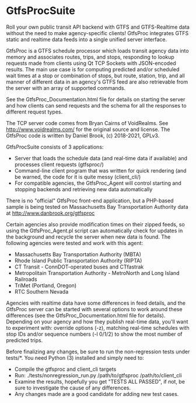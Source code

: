 GtfsProcSuite
=============
Roll your own public transit API backend with GTFS and GTFS-Realtime data without the need to make agency-specific
clients! GtfsProc integrates GTFS static and realtime data feeds into a single unified server interface.

GtfsProc is a GTFS schedule processor which loads transit agency data into memory and associates routes, trips, and
stops, responding to lookup requests made from clients using Qt TCP Sockets with JSON-encoded results. The main use case
is for computing predicted and/or scheduled wait times at a stop or combination of stops, but route, station, trip,
and all manner of different data in an agency's GTFS feed are also retrievable from the server with an array of
supported commands.

See the GtfsProc_Documentation.html file for details on starting the server and how clients can send requests and
the schema for all the responses to different request types.

The TCP server code comes from Bryan Cairns of VoidRealms. See http://www.voidrealms.com/ for the original source and license.
The GtfsProc code is written by Daniel Brook, (c) 2018-2021, GPLv3.

GtfsProcSuite consists of 3 applications:
- Server that loads the schedule data (and real-time data if available) and processes client requests (gtfsproc/)
- Command-line client program that was written for quick rendering (and be warned, the code for it is quite messy (client_cli/)
- For compatible agencies, the GtfsProc_Agent will control starting and stopping backends and retrieving new data automatically

There is no "official" GtfsProc front-end application, but a PHP-based sample is being tested on Massachusetts Bay
Transportation Authority data at http://www.danbrook.org/gtfsproc

Certain agencies also provide modification times on their zipped feeds, so using the GtfsProc_Agent.pl script can
automatically check for updates in the background and recycle the server when new data is found. The following
agencies were tested and work with this agent:
- Massachusetts Bay Transportation Authority (MBTA)
- Rhode Island Public Transportation Authority (RIPTA)
- CT Transit - ConnDOT-operated buses and CTfastrak
- Metropolitain Transportation Authority - MetroNorth and Long Island Railroads
- TriMet (Portland, Oregon)
- RTC Southern Nevada

Agencies with realtime data have some differences in feed details, and the GtfsProc server can be started with several
options to work around these differences (see the GtfsProc_Documentation.html file for details). Depending on your
agency and how they publish real-time data, you'll want to experiment with: override options (-z), matching real-time
schedules with stop IDs and/or sequence numbers (-l 0/1/2) to show the most number of predicted trips.

Before finalizing any changes, be sure to run the non-regression tests under tests/*. You need Python (3) installed and
simply need to:
- Compile the gtfsproc and client_cli targets
- Run: ./tests/nonregression_run.py /path/to/gtfsproc /path/to/client_cli
- Examine the results, hopefully you get "TESTS ALL PASSED", if not, be sure to investigate the cause of any differences.
- Any changes made are a good candidate for adding new test cases.
